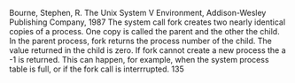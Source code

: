 ﻿Bourne, Stephen, R. The Unix System V Environment, Addison-Wesley Publishing Company, 1987
The system call fork creates two nearly identical copies of a process. One copy is called the parent and the other the child. In the parent process, fork returns the process number of the child. The value returned in the child is zero. If fork cannot create a new process the a -1 is returned. This can happen, for example, when the system process table is full, or if the fork call is interrrupted. 135
